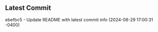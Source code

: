 
## Latest Commit
ebefbc5 - Update README with latest commit info (2024-08-29 17:00:31 -0400) <Yunxi-Zhou>
